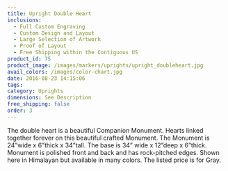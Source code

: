 ```yaml
---
title: Upright Double Heart
inclusions:
  - Full Custom Engraving
  - Custom Design and Layout
  - Large Selection of Artwork
  - Proof of Layout
  - Free Shipping within the Contiguous US
product_id: 75
product_image: /images/markers/uprights/upright_doubleheart.jpg
avail_colors: /images/color-chart.jpg
date: 2016-08-23 14:15:06
tags:
category: Uprights
dimensions: See Description
free_shipping: false
order: 3
---
```

The double heart is a beautiful Companion Monument. Hearts linked together forever on this beautiful crafted Monument. The Monument is 24”wide x 6”thick x 34”tall. The base is 34” wide x 12”deep x 6”thick. Monument is polished front and back and has rock-pitched edges. Shown here in Himalayan but available in many colors. The listed price is for Gray.